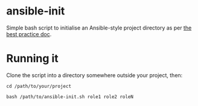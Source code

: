 # ansible-init
Simple bash script to initialise an Ansible-style project directory
as per [the best practice doc](http://docs.ansible.com/ansible/latest/playbooks_best_practices.html#directory-layout).

# Running it
Clone the script into a directory somewhere outside your project, then:

`cd /path/to/your/project`

`bash /path/to/ansible-init.sh role1 role2 roleN`
